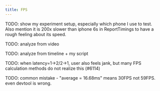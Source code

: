 ```yaml
---
title: FPS
---
```


TODO: show my experiment setup, especially which phone I use to test.
Also mention it is 200x slower than iphone 6s in ReportTimings to have a rough feeling about its speed.

TODO: analyze from video

TODO: analyze from timeline + my script

TODO: when latency=1->2/2->1, user also feels jank, but many FPS calculation methods do not realize this (#6114)

TODO: common mistake - "average = 16.68ms" means 30FPS not 59FPS. even devtool is wrong.
